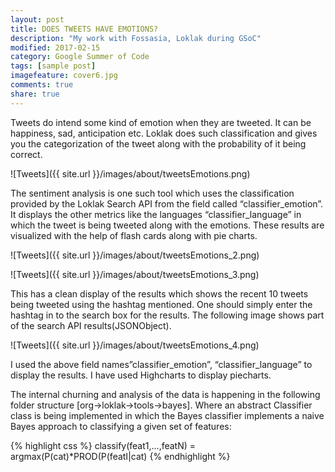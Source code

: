 ```yaml
---
layout: post
title: DOES TWEETS HAVE EMOTIONS?
description: "My work with Fossasia, Loklak during GSoC"
modified: 2017-02-15
category: Google Summer of Code
tags: [sample post]
imagefeature: cover6.jpg
comments: true
share: true
---
```


Tweets do intend some kind of emotion when they are tweeted. It can be happiness, sad, anticipation etc. Loklak does such classification and gives you the categorization of the tweet along with the probability of it being correct.

![Tweets]({{ site.url }}/images/about/tweetsEmotions.png)

The sentiment analysis is one such tool which uses the classification provided by the Loklak Search API from the field called “classifier_emotion”. It displays the other metrics like the languages “classifier_language” in which the tweet is being tweeted along with the emotions. These results are visualized with the help of flash cards along with pie charts.

![Tweets]({{ site.url }}/images/about/tweetsEmotions_2.png)

![Tweets]({{ site.url }}/images/about/tweetsEmotions_3.png)

This has a clean display of the results which shows the recent 10 tweets being tweeted using the hashtag mentioned. One should simply enter the hashtag in to the search box for the results. The following image shows part of the search API results(JSONObject).

![Tweets]({{ site.url }}/images/about/tweetsEmotions_4.png)

I used the above field names”classifier_emotion”, “classifier_language” to display the results. I have used Highcharts to display piecharts.

The internal churning and analysis of the data is happening in the following folder structure [org->loklak->tools->bayes]. Where an abstract Classifier class is being implemented in which the Bayes classifier implements a naive Bayes approach to classifying a given set of features:


{% highlight css %}
classify(feat1,…,featN) = argmax(P(cat)*PROD(P(featI|cat)
{% endhighlight %}



